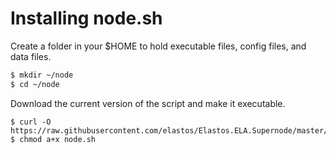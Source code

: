 # Installing node.sh

Create a folder in your $HOME to hold executable files, config files, and data files.

```bash
$ mkdir ~/node
$ cd ~/node
```

Download the current version of the script and make it executable.

```
$ curl -O https://raw.githubusercontent.com/elastos/Elastos.ELA.Supernode/master/build/skeleton/node.sh
$ chmod a+x node.sh
```

